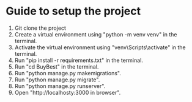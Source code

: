 # Guide to setup the project

1. Git clone the project
2. Create a virtual environment using "python -m venv venv" in the terminal.
3. Activate the virtual environment using "venv\Scripts\activate" in the terminal.
4. Run "pip install -r requirements.txt" in the terminal.
5. Run "cd BuyBest" in the terminal.
6. Run "python manage.py makemigrations".
7. Run "python manage.py migrate".
8. Run "python manage.py runserver".
9. Open "http://localhosty:3000 in browser".


